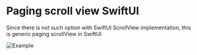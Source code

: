 
# Paging scroll view SwiftUI
Since there is not such option with SwiftUI ScrollView implementation, this is generic paging scrollView in SwiftUI

![Example](https://github.com/borisdipner/paging-scrollview-swiftui/blob/main/example.gif)
